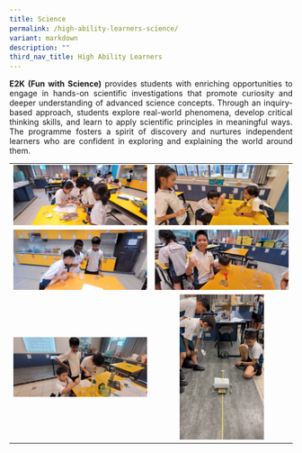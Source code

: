 ```yaml
---
title: Science
permalink: /high-ability-learners-science/
variant: markdown
description: ""
third_nav_title: High Ability Learners
---
```

<p style="text-align: justify;"><strong>E2K (Fun with Science)</strong> provides students with enriching opportunities to engage in hands-on scientific investigations that promote curiosity and deeper understanding of advanced science concepts. Through an inquiry-based approach, students explore real-world phenomena, develop critical thinking skills, and learn to apply scientific principles in meaningful ways. The programme fosters a spirit of discovery and nurtures independent learners who are confident in exploring and explaining the world around them.
</p>

<table style="border-collapse: collapse; text-align: center;" border="0">
  <tbody><tr>
    <td><img style="width:400px; height:auto;" alt="Science E2K" src="/images/Learning/High%20Ability%20Learners%20(HALs)/e2ksci1_2025.jpg"></td>
    <td><img style="width:400px; height:auto;" alt="Science E2K" src="/images/Learning/High%20Ability%20Learners%20(HALs)/e2ksci2_2025.jpg"></td>
  </tr>
  <tr>
    <td><img style="width:400px; height:auto;" alt="Science E2K" src="/images/Learning/High%20Ability%20Learners%20(HALs)/e2ksci3_2025.jpg"></td>
    <td><img style="width:400px; height:auto;" alt="Science E2K" src="/images/Learning/High%20Ability%20Learners%20(HALs)/e2ksci4_2025.jpg"></td>
  </tr>
  <tr>
    <td><img style="width:400px; height:auto;" alt="Science E2K" src="/images/Learning/High%20Ability%20Learners%20(HALs)/e2ksci5_2025.jpg"></td>
    <td><img style="width:150px; height:auto;" alt="Science E2K" src="/images/Learning/High%20Ability%20Learners%20(HALs)/e2ksci6_2025.jpg"></td>
  </tr>
</tbody></table>

